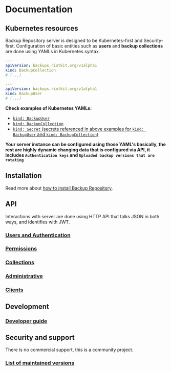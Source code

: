 Documentation
=============

Kubernetes resources
--------------------

Backup Repository server is designed to be Kubernetes-first and Security-first.
Configuration of basic entities such as **users** and **backup collections** are done using YAMLs in Kubernetes syntax.

```yaml
---
apiVersion: backups.riotkit.org/v1alpha1
kind: BackupCollection
# (...)

---
apiVersion: backups.riotkit.org/v1alpha1
kind: BackupUser
# (...)
```

**Check examples of Kubernetes YAMLs:**

- [`kind: BackupUser`](examples/user.yaml)
- [`kind: BackupCollection`](examples/collection.yaml)
- [`kind: Secret` (secrets referenced in above examples for `kind: BackupUser` and `kind: BackupCollection`)](examples/secret.yaml)

**Your server instance can be configured using those YAML's basically, the rest are highly dynamic changing data that is configured via API, it includes `Authentication keys` and `Uploaded backup versions that are rotating`**

Installation
------------

Read more about [how to install Backup Repository](./installing.md).

API
---

Interactions with server are done using HTTP API that talks JSON in both ways, and identifies with JWT.

### [Users and Authentication](api/users/README.md)

### [Permissions](api/permissions.md)

### [Collections](api/collections/README.md)

### [Administrative](api/administrative/README.md)

### [Clients](./client.md)

Development
-----------

### [Developer guide](../CONTRIBUTING.md)

Security and support
--------------------

There is no commercial support, this is a community project.

### [List of maintained versions](../SECURITY.md)
